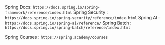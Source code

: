 Spring Docs: ``` https://docs.spring.io/spring-framework/reference/index.html ```
Spring Security : ``` https://docs.spring.io/spring-security/reference/index.html ```
Spring AI : ``` https://docs.spring.io/spring-ai/reference/ ```
Spring Batch : ``` https://docs.spring.io/spring-batch/reference/index.html ```


Spring Courses : ``` https://spring.academy/courses ```
